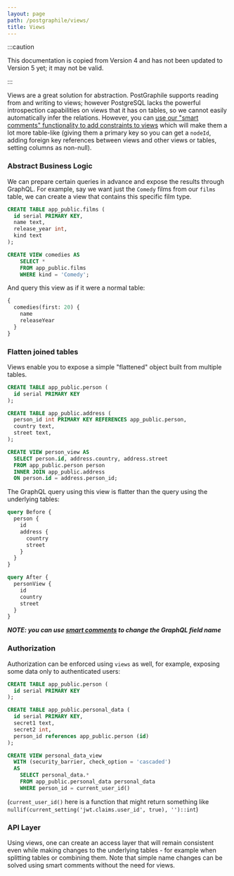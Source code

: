 ```yaml
---
layout: page
path: /postgraphile/views/
title: Views
---
```


:::caution

This documentation is copied from Version 4 and has not been updated to Version
5 yet; it may not be valid.

:::

Views are a great solution for abstraction. PostGraphile supports reading from
and writing to views; however PostgreSQL lacks the powerful introspection
capabilities on views that it has on tables, so we cannot easily automatically
infer the relations. However, you can
[use our "smart comments" functionality to add constraints to views](./smart-comments/#constraints)
which will make them a lot more table-like (giving them a primary key so you can
get a `nodeId`, adding foreign key references between views and other views or
tables, setting columns as non-null).

### Abstract Business Logic

We can prepare certain queries in advance and expose the results through
GraphQL. For example, say we want just the `Comedy` films from our `films`
table, we can create a view that contains this specific film type.

```sql
CREATE TABLE app_public.films (
  id serial PRIMARY KEY,
  name text,
  release_year int,
  kind text
);

CREATE VIEW comedies AS
    SELECT *
    FROM app_public.films
    WHERE kind = 'Comedy';
```

And query this view as if it were a normal table:

```graphql
{
  comedies(first: 20) {
    name
    releaseYear
  }
}
```

### Flatten joined tables

Views enable you to expose a simple "flattened" object built from multiple
tables.

```sql
CREATE TABLE app_public.person (
  id serial PRIMARY KEY
);

CREATE TABLE app_public.address (
  person_id int PRIMARY KEY REFERENCES app_public.person,
  country text,
  street text,
);

CREATE VIEW person_view AS
  SELECT person.id, address.country, address.street
  FROM app_public.person person
  INNER JOIN app_public.address
  ON person.id = address.person_id;
```

The GraphQL query using this view is flatter than the query using the underlying
tables:

```graphql
query Before {
  person {
    id
    address {
      country
      street
    }
  }
}

query After {
  personView {
    id
    country
    street
  }
}
```

**_NOTE: you can use [smart comments](./smart-comments/) to change the GraphQL
field name_**

### Authorization

Authorization can be enforced using `views` as well, for example, exposing some
data only to authenticated users:

```sql
CREATE TABLE app_public.person (
  id serial PRIMARY KEY
);

CREATE TABLE app_public.personal_data (
  id serial PRIMARY KEY,
  secret1 text,
  secret2 int,
  person_id references app_public.person (id)
);

CREATE VIEW personal_data_view
  WITH (security_barrier, check_option = 'cascaded')
  AS
    SELECT personal_data.*
    FROM app_public.personal_data personal_data
    WHERE person_id = current_user_id()
```

(`current_user_id()` here is a function that might return something like
`nullif(current_setting('jwt.claims.user_id', true), '')::int`)

### API Layer

Using views, one can create an access layer that will remain consistent even
while making changes to the underlying tables - for example when splitting
tables or combining them. Note that simple name changes can be solved using
smart comments without the need for views.
